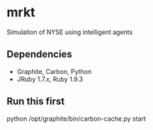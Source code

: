 mrkt
====

Simulation of NYSE using intelligent agents

Dependencies
------------
* Graphite, Carbon, Python
* JRuby 1.7.x, Ruby 1.9.3

Run this first
-------------
python /opt/graphite/bin/carbon-cache.py start

